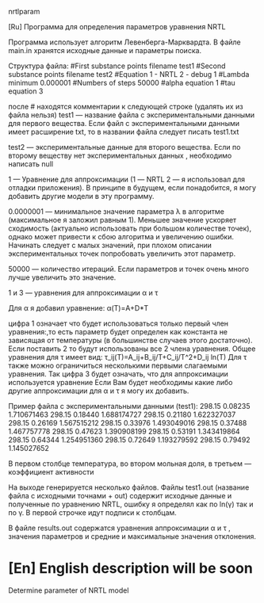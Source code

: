 nrtlparam


[Ru]
Программа для определения параметров уравнения NRTL

Программа использует алгоритм Левенберга-Марквардта. В файле main.in хранятся исходные данные и параметры поиска.

Структура файла:
#First substance points filename 
test1 
#Second substance points filename 
test2 
#Equation 1 - NRTL 2 - debug 
1 
#Lambda minimum 
0.000001 
#Numbers of steps 
50000 
#alpha equation 
1 
#tau equation 
3 

после # находятся комментарии к следующей строке (удалять их из файла нельзя)
test1 — название файла с экспериментальными данными для первого вещества. Если файл с экспериментальными данными имеет расширение txt, то в названии файла следует писать test1.txt

test2 — экспериментальные данные для второго вещества. Если по второму веществу нет экспериментальных данных , необходимо написать null

1 — Уравнение для аппроксимации (1 — NRTL  2 — я использовал для отладки приложения). В принципе в будущем, если понадобится, я могу добавить другие модели в эту программу.

0.0000001 — минимальное значение параметра λ в алгоритме (максимальное я заложил равным 1). Меньшее значение ускоряет сходимость (актуально использовать при большом количестве точек), однако может привести к сбою алгоритма и увеличению ошибки.
Начинать следует с малых значений, при плохом описании экспериментальных точек попробовать увеличить этот параметр.

50000 — количество итераций. Если параметров и точек очень много лучше увеличить это значение.

1 и 3 — уравнения для аппроксимации α и τ

Для α я добавил уравнение:
α(T)=A+D*T

цифра 1 означает что будет использоваться только первый член уравнения:,то есть параметр будет определен как константа не зависящая от температуры (в большинстве случаев этого достаточно).
Если поставить 2 то будут использованы все 2 члена уравнения.
Общее уравнения для τ имеет вид:
τ_ij(T)=A_ij+B_ij/T+C_ij/T^2+D_ij ln(T)
Для τ также можно ограничиться несколькими первыми слагаемыми уравнения. Так цифра 3 будет означать, что для аппроксимации используется уравнение
Если Вам будет необходимы какие либо другие аппроксимации для α и τ я могу их добавить.

Пример файла с экспериментальными данными (test1):
298.15	0.08235	1.710671463 
298.15	0.18440	1.688174727 
298.15	0.21180	1.622327037 
298.15	0.26169	1.567515212 
298.15	0.33976	1.493049016 
298.15	0.37488	1.467757778 
298.15	0.47623	1.390908199 
298.15	0.53191	1.343419864 
298.15	0.64344	1.254951360 
298.15	0.72649	1.193279592 
298.15	0.79492	1.145027652

В первом столбце температура, во втором мольная доля, в третьем — коэффициент активности

На выходе генерируется несколько файлов. Файлы test1.out (название файла с исходными точнами + out) содержит исходные данные и полученные по уравнению NRTL, ошибку я определял как по ln(γ) так и по γ. В первой строчке идут подписи к столбцам.

В файле results.out содержатся уравнения аппроксимации α и τ , значения параметров и средние и максимальные значения отклонения.

[En] English description will be soon
=========

Determine parameter of NRTL model
